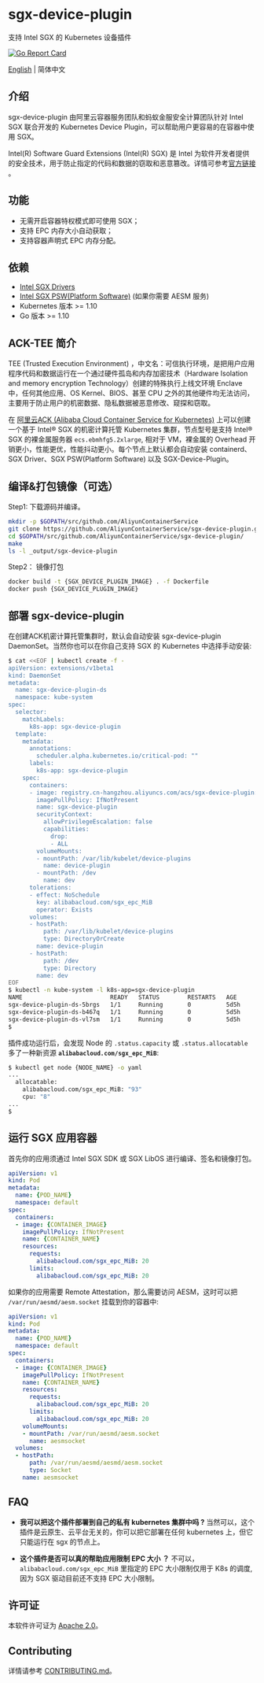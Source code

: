 # sgx-device-plugin

支持 Intel SGX 的 Kubernetes 设备插件

[![Go Report Card](https://goreportcard.com/badge/github.com/AliyunContainerService/sgx-device-plugin)](https://goreportcard.com/report/github.com/AliyunContainerService/sgx-device-plugin)

[English](./README.md) | 简体中文

## 介绍

sgx-device-plugin 由阿里云容器服务团队和蚂蚁金服安全计算团队针对 Intel SGX 联合开发的 Kubernetes Device Plugin，可以帮助用户更容易的在容器中使用 SGX。

Intel(R) Software Guard Extensions (Intel(R) SGX) 是 Intel 为软件开发者提供的安全技术，用于防止指定的代码和数据的窃取和恶意篡改。详情可参考[官方链接](https://software.intel.com/en-us/sgx) 。

## 功能

* 无需开启容器特权模式即可使用 SGX；
* 支持 EPC 内存大小自动获取；
* 支持容器声明式 EPC 内存分配。

## 依赖

* [Intel SGX Drivers](https://github.com/intel/linux-sgx-driver)
* [Intel SGX PSW(Platform Software)](https://github.com/intel/linux-sgx) (如果你需要 AESM 服务)
* Kubernetes 版本 >= 1.10
* Go 版本 >= 1.10

## ACK-TEE 简介

TEE (Trusted Execution Environment) ，中文名：可信执行环境，是把用户应用程序代码和数据运行在一个通过硬件孤岛和内存加密技术（Hardware Isolation and memory encryption Technology）创建的特殊执行上线文环境 Enclave 中，任何其他应用、OS Kernel、BIOS、甚至 CPU 之外的其他硬件均无法访问，主要用于防止用户的机密数据、隐私数据被恶意修改、窥探和窃取。

在 [阿里云ACK (Alibaba Cloud Container Service for Kubernetes)](https://www.aliyun.com/product/kubernetes) 上可以创建一个基于 Intel&reg; SGX 的机密计算托管 Kubernetes 集群，节点型号是支持 Intel&reg; SGX 的裸金属服务器 `ecs.ebmhfg5.2xlarge`, 相对于 VM，裸金属的 Overhead 开销更小，性能更优，性能抖动更小。每个节点上默认都会自动安装 containerd、SGX Driver、SGX PSW(Platform Software) 以及 SGX-Device-Plugin。

## 编译&打包镜像（可选）

Step1: 下载源码并编译。

```bash
mkdir -p $GOPATH/src/github.com/AliyunContainerService
git clone https://github.com/AliyunContainerService/sgx-device-plugin.git $GOPATH/src/github.com/AliyunContainerService/sgx-device-plugin
cd $GOPATH/src/github.com/AliyunContainerService/sgx-device-plugin/
make
ls -l _output/sgx-device-plugin
```

Step2： 镜像打包

```bash
docker build -t {SGX_DEVICE_PLUGIN_IMAGE} . -f Dockerfile
docker push {SGX_DEVICE_PLUGIN_IMAGE}
```

## 部署 sgx-device-plugin

在创建ACK机密计算托管集群时，默认会自动安装 sgx-device-plugin DaemonSet。当然你也可以在你自己支持 SGX 的 Kubernetes 中选择手动安装:

```bash
$ cat <<EOF | kubectl create -f -
apiVersion: extensions/v1beta1
kind: DaemonSet
metadata:
  name: sgx-device-plugin-ds
  namespace: kube-system
spec:
  selector:
    matchLabels:
      k8s-app: sgx-device-plugin
  template:
    metadata:
      annotations:
        scheduler.alpha.kubernetes.io/critical-pod: ""
      labels:
        k8s-app: sgx-device-plugin
    spec:
      containers:
      - image: registry.cn-hangzhou.aliyuncs.com/acs/sgx-device-plugin:v1.0.0-6e13136-aliyun
        imagePullPolicy: IfNotPresent
        name: sgx-device-plugin
        securityContext:
          allowPrivilegeEscalation: false
          capabilities:
            drop:
            - ALL
        volumeMounts:
        - mountPath: /var/lib/kubelet/device-plugins
          name: device-plugin
        - mountPath: /dev
          name: dev
      tolerations:
      - effect: NoSchedule
        key: alibabacloud.com/sgx_epc_MiB
        operator: Exists
      volumes:
      - hostPath:
          path: /var/lib/kubelet/device-plugins
          type: DirectoryOrCreate
        name: device-plugin
      - hostPath:
          path: /dev
          type: Directory
        name: dev
EOF
$ kubectl -n kube-system -l k8s-app=sgx-device-plugin
NAME                         READY   STATUS        RESTARTS   AGE
sgx-device-plugin-ds-5brgs   1/1     Running       0          5d5h
sgx-device-plugin-ds-b467q   1/1     Running       0          5d5h
sgx-device-plugin-ds-vl7sm   1/1     Running       0          5d5h
$
```

插件成功运行后，会发现 Node 的 `.status.capacity` 或 `.status.allocatable` 多了一种新资源 **`alibabacloud.com/sgx_epc_MiB`**:

```bash
$ kubectl get node {NODE_NAME} -o yaml
...
  allocatable:
    alibabacloud.com/sgx_epc_MiB: "93"
    cpu: "8"
...
$
```

## 运行 SGX 应用容器

首先你的应用须通过 Intel SGX SDK 或 SGX LibOS 进行编译、签名和镜像打包。

```yaml
apiVersion: v1
kind: Pod
metadata:
  name: {POD_NAME}
  namespace: default
spec:
  containers:
  - image: {CONTAINER_IMAGE}
    imagePullPolicy: IfNotPresent
    name: {CONTAINER_NAME}
    resources:
      requests:
        alibabacloud.com/sgx_epc_MiB: 20
      limits:
        alibabacloud.com/sgx_epc_MiB: 20
```

如果你的应用需要 Remote Attestation，那么需要访问 AESM，这时可以把 `/var/run/aesmd/aesm.socket` 挂载到你的容器中:

```yaml
apiVersion: v1
kind: Pod
metadata:
  name: {POD_NAME}
  namespace: default
spec:
  containers:
  - image: {CONTAINER_IMAGE}
    imagePullPolicy: IfNotPresent
    name: {CONTAINER_NAME}
    resources:
      requests:
        alibabacloud.com/sgx_epc_MiB: 20
      limits:
        alibabacloud.com/sgx_epc_MiB: 20
    volumeMounts:
    - mountPath: /var/run/aesmd/aesm.socket
      name: aesmsocket
  volumes:
  - hostPath:
      path: /var/run/aesmd/aesmd/aesm.socket
      type: Socket
    name: aesmsocket

```

## FAQ

* **我可以把这个插件部署到自己的私有 kubernetes 集群中吗 ?**
当然可以，这个插件是云原生、云平台无关的，你可以把它部署在任何 kubernetes 上，但它只能运行在 sgx 的节点上。

* **这个插件是否可以真的帮助应用限制 EPC 大小 ？**
不可以，`alibabacloud.com/sgx_epc_MiB` 里指定的 EPC 大小限制仅用于 K8s 的调度, 因为 SGX 驱动目前还不支持 EPC 大小限制。

## 许可证

本软件许可证为 [Apache 2.0](./LICENSE)。

## Contributing

详情请参考 [CONTRIBUTING.md](./docs/en/CONTRIBUTING.md)。
